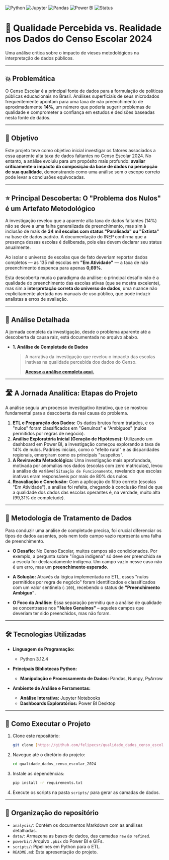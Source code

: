 ![Python](https://img.shields.io/badge/Python-3.12.4-blue?logo=python) ![Jupyter](https://img.shields.io/badge/Jupyter-Notebook-F37626?logo=jupyter) ![Pandas](https://img.shields.io/badge/Pandas-2.2.2-blue?logo=pandas) ![Power BI](https://img.shields.io/badge/Power_BI-Desktop-yellow?logo=powerbi) ![Status](https://img.shields.io/badge/Status-Análise_Concluída-green)

# 🧪 Qualidade Percebida vs. Realidade nos Dados do Censo Escolar 2024
Uma análise crítica sobre o impacto de vieses metodológicos na interpretação de dados públicos.

---

## 💥 Problemática
O Censo Escolar é a principal fonte de dados para a formulação de políticas públicas educacionais no Brasil. Análises superficiais de seus microdados frequentemente apontam para uma taxa de não preenchimento de aproximadamente **14%**, um número que poderia sugerir problemas de qualidade e comprometer a confiança em estudos e decisões baseadas nesta fonte de dados.

---

## 🎯 Objetivo
Este projeto teve como objetivo inicial investigar os fatores associados a essa aparente alta taxa de dados faltantes no Censo Escolar 2024. No entanto, a análise evoluiu para um propósito mais profundo: **avaliar criticamente o impacto da composição da base de dados na percepção de sua qualidade**, demonstrando como uma análise sem o escopo correto pode levar a conclusões equivocadas.

---
## ⭐ Principal Descoberta: O "Problema dos Nulos" é um Artefato Metodológico

A investigação revelou que a aparente alta taxa de dados faltantes (14%) não se deve a uma falha generalizada de preenchimento, mas sim à inclusão de mais de **34 mil escolas com status "Paralisada" ou "Extinta"** na base de dados padrão. A documentação do INEP confirma que a presença dessas escolas é deliberada, pois elas devem declarar seu status anualmente.

Ao isolar o universo de escolas que de fato deveriam reportar dados completos — as 135 mil escolas em **"Em Atividade"** — a taxa de não preenchimento despenca para apenas **0,69%**.

Esta descoberta muda o paradigma da análise: o principal desafio não é a qualidade do preenchimento das escolas ativas (que se mostra excelente), mas sim a **interpretação correta do universo de dados**, uma nuance não explicitamente alertada nos manuais de uso público, que pode induzir analistas a erros de avaliação.

---

## 🔎 Análise Detalhada

A jornada completa da investigação, desde o problema aparente até a descoberta da causa raiz, está documentada no arquivo abaixo.

* **1. Análise de Completude de Dados**
    > A narrativa da investigação que revelou o impacto das escolas inativas na qualidade percebida dos dados do Censo.
    >
    > **[Acesse a análise completa aqui.](./analysis/null_analysis.md)**

---

## 🛣️ A Jornada Analítica: Etapas do Projeto

A análise seguiu um processo investigativo iterativo, que se mostrou fundamental para a descoberta da real causa do problema.

1.  **ETL e Preparação dos Dados:** Os dados brutos foram tratados, e os "nulos" foram classificados em "Genuínos" e "Ambíguos" (nulos permitidos por regras de negócio).
2.  **Análise Exploratória Inicial (Geração de Hipóteses):** Utilizando um dashboard em Power BI, a investigação começou explorando a taxa de 14% de nulos. Padrões iniciais, como o "efeito rural" e as disparidades regionais, emergiram como os principais "suspeitos".
3.  **A Reviravolta Metodológica:** Uma investigação mais aprofundada, motivada por anomalias nos dados (escolas com zero matrículas), levou à análise da variável `Situação de Funcionamento`, revelando que escolas inativas eram responsáveis por mais de 80% dos nulos.
4.  **Reavaliação e Conclusão:** Com a aplicação do filtro correto (escolas "Em Atividade"), a análise foi refeita, chegando à conclusão final de que a qualidade dos dados das escolas operantes é, na verdade, muito alta (99,31% de completude).

---
## 🔬 Metodologia de Tratamento de Dados

Para conduzir uma análise de completude precisa, foi crucial diferenciar os tipos de dados ausentes, pois nem todo campo vazio representa uma falha de preenchimento.

* **O Desafio:** No Censo Escolar, muitos campos são condicionados. Por exemplo, a pergunta sobre "língua indígena" só deve ser preenchida se a escola for declaradamente indígena. Um campo vazio nesse caso não é um erro, mas um **preenchimento esperado**.

* **A Solução:** Através da lógica implementada no ETL, esses "nulos permitidos por regra de negócio" foram identificados e classificados com um valor sentinela (`-100`), recebendo o status de **"Preenchimento Ambíguo"**.

* **O Foco da Análise:** Essa separação permitiu que a análise de qualidade se concentrasse nos **"Nulos Genuínos"** – aqueles campos que deveriam ter sido preenchidos, mas não foram.

---
## 🛠️ Tecnologias Utilizadas

* **Linguagem de Programação:**
    * Python 3.12.4

* **Principais Bibliotecas Python:**
    * **Manipulação e Processamento de Dados:** Pandas, Numpy, PyArrow

* **Ambiente de Análise e Ferramentas:**
    * **Análise Interativa:** Jupyter Notebooks
    * **Dashboards Exploratórios:** Power BI Desktop

---

## 🚀 Como Executar o Projeto
1.  Clone este repositório:
    ```bash
    git clone [https://github.com/felipecsr/qualidade_dados_censo_escolar_2024.git](https://github.com/felipecsr/qualidade_dados_censo_escolar_2024.git)
    ```
2.  Navegue até o diretório do projeto:
    ```bash
    cd qualidade_dados_censo_escolar_2024
    ```
3.  Instale as dependências:
    ```bash
    pip install -r requirements.txt
    ```
4.  Execute os scripts na pasta `scripts/` para gerar as camadas de dados.

---

## 📂 Organização do repositório
- `analysis/`: Contém os documentos Markdown com as análises detalhadas.
- `data/`: Armazena as bases de dados, das camadas `raw` às `refined`.
- `powerbi/`: Arquivo `.pbix` do Power BI e GIFs.
- `scripts/`: Pipelines em Python para o ETL.
- `README.md`: Esta apresentação do projeto.